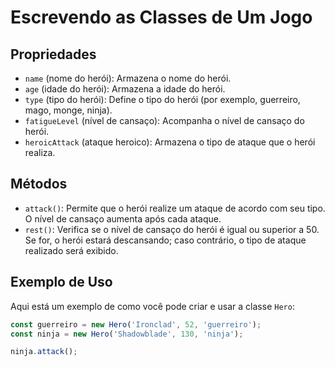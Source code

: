 # Escrevendo as Classes de Um Jogo

## Propriedades
- `name` (nome do herói): Armazena o nome do herói.
- `age` (idade do herói): Armazena a idade do herói.
- `type` (tipo do herói): Define o tipo do herói (por exemplo, guerreiro, mago, monge, ninja).
- `fatigueLevel` (nível de cansaço): Acompanha o nível de cansaço do herói.
- `heroicAttack` (ataque heroico): Armazena o tipo de ataque que o herói realiza.

## Métodos
- `attack()`: Permite que o herói realize um ataque de acordo com seu tipo. O nível de cansaço aumenta após cada ataque.
- `rest()`: Verifica se o nível de cansaço do herói é igual ou superior a 50. Se for, o herói estará descansando; caso contrário, o tipo de ataque realizado será exibido.

## Exemplo de Uso
Aqui está um exemplo de como você pode criar e usar a classe `Hero`:

```javascript
const guerreiro = new Hero('Ironclad', 52, 'guerreiro');
const ninja = new Hero('Shadowblade', 130, 'ninja');

ninja.attack();

